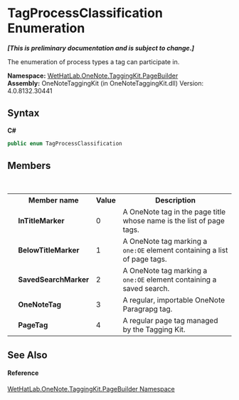 # TagProcessClassification Enumeration
 _**\[This is preliminary documentation and is subject to change.\]**_

The enumeration of process types a tag can participate in.

**Namespace:**&nbsp;<a href="56352230-71f2-f4b7-63a8-983965663af5.md">WetHatLab.OneNote.TaggingKit.PageBuilder</a><br />**Assembly:**&nbsp;OneNoteTaggingKit (in OneNoteTaggingKit.dll) Version: 4.0.8132.30441

## Syntax

**C#**<br />
``` C#
public enum TagProcessClassification
```


## Members
&nbsp;<table><tr><th></th><th>Member name</th><th>Value</th><th>Description</th></tr><tr><td /><td target="F:WetHatLab.OneNote.TaggingKit.PageBuilder.TagProcessClassification.InTitleMarker">**InTitleMarker**</td><td>0</td><td>A OneNote tag in the page title whose name is the list of page tags.</td></tr><tr><td /><td target="F:WetHatLab.OneNote.TaggingKit.PageBuilder.TagProcessClassification.BelowTitleMarker">**BelowTitleMarker**</td><td>1</td><td>A OneNote tag marking a `one:OE` element containing a list of page tags.</td></tr><tr><td /><td target="F:WetHatLab.OneNote.TaggingKit.PageBuilder.TagProcessClassification.SavedSearchMarker">**SavedSearchMarker**</td><td>2</td><td>A OneNote tag marking a `one:OE` element containing a saved search.</td></tr><tr><td /><td target="F:WetHatLab.OneNote.TaggingKit.PageBuilder.TagProcessClassification.OneNoteTag">**OneNoteTag**</td><td>3</td><td>A regular, importable OneNote Paragrapg tag.</td></tr><tr><td /><td target="F:WetHatLab.OneNote.TaggingKit.PageBuilder.TagProcessClassification.PageTag">**PageTag**</td><td>4</td><td>A regular page tag managed by the Tagging Kit.</td></tr></table>

## See Also


#### Reference
<a href="56352230-71f2-f4b7-63a8-983965663af5.md">WetHatLab.OneNote.TaggingKit.PageBuilder Namespace</a><br />